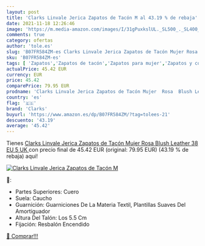 ```yaml
---
layout: post
title: 'Clarks Linvale Jerica Zapatos de Tacón M al 43.19 % de rebaja'
date: 2021-11-18 12:26:46
image: 'https://m.media-amazon.com/images/I/31gPuxkslUL._SL500_._SL400_.jpg'
comments: true
category: ofertas
author: 'tole.es'
slug: 'B07FR584ZM-es Clarks Linvale Jerica Zapatos de Tacón Mujer Rosa Blush...'
sku: 'B07FR584ZM-es'
tags: [ 'Zapatos','Zapatos de tacón','Zapatos para mujer','Zapatos y complementos','clarks','zapatos', ]
actualPrice: 45.42 EUR
currency: EUR
price: 45.42
comparePrice: 79.95 EUR
prodname: 'Clarks Linvale Jerica Zapatos de Tacón Mujer  Rosa  Blush Leather   38 EU  5 UK '
country: 'es'
flag: '🇪🇸'
brand: 'Clarks'
buyurl: 'https://www.amazon.es/dp/B07FR584ZM/?tag=tolees-21'
descuento: '43.19'
average: '45.42'
---
```


Tienes [Clarks Linvale Jerica Zapatos de Tacón Mujer  Rosa  Blush Leather   38 EU  5 UK ](https://www.amazon.es/dp/B07FR584ZM/?tag=tolees-21) con precio final de  45.42 EUR (original: 79.95 EUR) (43.19 %  de rebaja) aqui!

[![Clarks Linvale Jerica Zapatos de Tacón M](https://m.media-amazon.com/images/I/31gPuxkslUL._SL500_._SL400_.jpg)](https://www.amazon.es/dp/B07FR584ZM/?tag=tolees-21)

🔎:

- Partes Superiores: Cuero
- Suela: Caucho
- Guarnición: Guarniciones De La Materia Textil, Plantillas Suaves Del Amortiguador
- Altura Del Talón: Los 5.5 Cm
- Fijación: Resbalón Encendido

[🛒 Comprar!!!](https://www.amazon.es/dp/B07FR584ZM/?tag=tolees-21)
